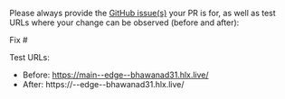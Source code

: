 Please always provide the [GitHub issue(s)](../issues) your PR is for, as well as test URLs where your change can be observed (before and after):

Fix #<gh-issue-id>

Test URLs:
- Before: https://main--edge--bhawanad31.hlx.live/
- After: https://<branch>--edge--bhawanad31.hlx.live/
